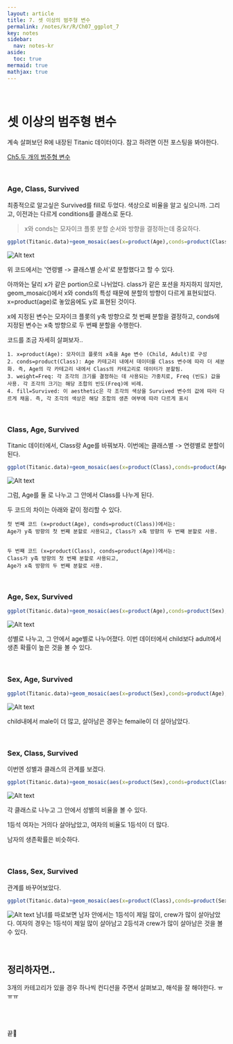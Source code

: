 ```yaml
---
layout: article
title: 7. 셋 이상의 범주형 변수
permalink: /notes/kr/R/Ch07_ggplot_7
key: notes
sidebar:
  nav: notes-kr
aside:
  toc: true
mermaid: true
mathjax: true
---
```






<br>

# 셋 이상의 범주형 변수


계속 살펴보던 R에 내장된 Titanic 데이터이다. 
참고 하려면 이전 포스팅을 봐야한다.


[Ch5.두 개의 범주형 변수](Ch05_ggplot_5.md)



<br>

### Age, Class, Survived


최종적으로 알고싶은 Survived를 fill로 두었다. 색상으로 비율을 알고 싶으니까. 그리고, 이전과는 다르게 conditions를 클래스로 둔다. 


> x와 conds는 모자이크 플롯 분할 순서와 방향을 결정하는데 중요하다.

```r
ggplot(Titanic.data)+geom_mosaic(aes(x=product(Age),conds=product(Class),weight=Freq,fill=Survived))
```

![Alt text](img/ggplot_46.png)

위 코드에서는 '연령별 -> 클래스별 순서'로 분할했다고 할 수 있다.


아까와는 달리 x가 같은 portion으로 나뉘었다. class가 같은 포션을 차지하지 않지만, geom_mosaic()에서 x와 conds의 특성 때문에 분할의 방향이 다르게 표현되었다. x=product(age)로 놓았음에도 y로 표현된 것이다.


x에 지정된 변수는 모자이크 플롯의 y축 방향으로 첫 번째 분할을 결정하고,
conds에 지정된 변수는 x축 방향으로 두 번째 분할을 수행한다.



코드를 조금 자세히 살펴보자..


```
1. x=product(Age): 모자이크 플롯의 x축을 Age 변수 (Child, Adult)로 구성
2. conds=product(Class): Age 카테고리 내에서 데이터를 Class 변수에 따라 더 세분화. 즉, Age의 각 카테고리 내에서 Class의 카테고리로 데이터가 분할됨.
3. weight=Freq: 각 조각의 크기를 결정하는 데 사용되는 가중치로, Freq (빈도) 값을 사용. 각 조각의 크기는 해당 조합의 빈도(Freq)에 비례.
4. fill=Survived: 이 aesthetic은 각 조각의 색상을 Survived 변수의 값에 따라 다르게 채움. 즉, 각 조각의 색상은 해당 조합의 생존 여부에 따라 다르게 표시
```




<br>

### Class, Age, Survived


Titanic 데이터에서, Class랑 Age를 바꿔보자. 이번에는 클래스별 -> 연령별로 분할이 된다.

```r
ggplot(Titanic.data)+geom_mosaic(aes(x=product(Class),conds=product(Age),weight=Freq,fill=Survived))
```

![Alt text](img/ggplot_47.png)


그럼, Age를 둘 로 나누고 그 안에서 Class를 나누게 된다. 


두 코드의 차이는 아래와 같이 정리할 수 있다.

```
첫 번째 코드 (x=product(Age), conds=product(Class))에서는:
Age가 y축 방향의 첫 번째 분할로 사용되고, Class가 x축 방향의 두 번째 분할로 사용.


두 번째 코드 (x=product(Class), conds=product(Age))에서는:
Class가 y축 방향의 첫 번째 분할로 사용되고,
Age가 x축 방향의 두 번째 분할로 사용.
```



<br>

### Age, Sex, Survived

```r
ggplot(Titanic.data)+geom_mosaic(aes(x=product(Age),conds=product(Sex),weight=Freq,fill=Survived))

```

![Alt text](img/ggplot_48.png)


성별로 나누고, 그 안에서 age별로 나누어졌다. 이번 데이터에서 child보다 adult에서 생존 확률이 높은 것을 볼 수 있다.


<br>

### Sex, Age, Survived


```r
ggplot(Titanic.data)+geom_mosaic(aes(x=product(Sex),conds=product(Age),weight=Freq,fill=Survived))

```

![Alt text](img/ggplot_49.png)

child내에서 male이 더 많고, 살아남은 경우는 femaile이 더 살아남았다.



<br>

### Sex, Class, Survived

이번엔 성별과 클래스의 관계를 보겠다.



```r
ggplot(Titanic.data)+geom_mosaic(aes(x=product(Sex),conds=product(Class),weight=Freq,fill=Survived))

```

![Alt text](img/ggplot_50.png)

각 클래스로 나누고 그 안에서 성별의 비율을 볼 수 있다.

1등석 여자는 거의다 살아남았고, 여자의 비율도 1등석이 더 많다.

남자의 생존확률은 비슷하다.


<br>

### Class, Sex, Survived

관계를 바꾸어보았다. 


```r
ggplot(Titanic.data)+geom_mosaic(aes(x=product(Class),conds=product(Sex),weight=Freq,fill=Survived))

```

![Alt text](img/ggplot_51.png)
남녀를 따로보면 남자 안에서는 1등석이 제일 많이, crew가 많이 살아남았다. 여자의 경우는 1등석이 제일 많이 살아남고 2등석과 crew가 많이 살아남은 것을 볼 수 있다.


<br>

## 정리하자면..

3개의 카테고리가 있을 경우 하나씩 컨디션을 주면서 살펴보고, 해석을 잘 해야한다. ㅠㅠㅠ





<br><br><br>
끝🙂
<br><br><br>